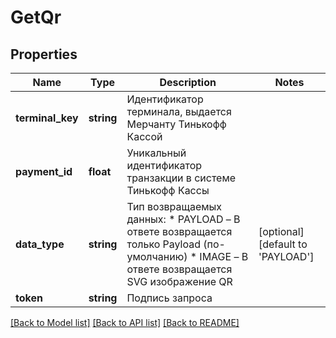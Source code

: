 # GetQr

## Properties
Name | Type | Description | Notes
------------ | ------------- | ------------- | -------------
**terminal_key** | **string** | Идентификатор терминала, выдается Мерчанту Тинькофф Кассой | 
**payment_id** | **float** | Уникальный идентификатор транзакции в системе Тинькофф Кассы | 
**data_type** | **string** | Тип возвращаемых данных: * PAYLOAD – В ответе возвращается только Payload (по-умолчанию) * IMAGE – В ответе возвращается SVG изображение QR | [optional] [default to 'PAYLOAD']
**token** | **string** | Подпись запроса | 

[[Back to Model list]](../README.md#documentation-for-models) [[Back to API list]](../README.md#documentation-for-api-endpoints) [[Back to README]](../README.md)


